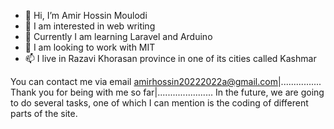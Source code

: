 - 👋 Hi, I’m Amir Hossin Moulodi
- 👀 I am interested in web writing
- 🌱 Currently I am learning Laravel and Arduino 
- 💞️ I am looking to work with MIT
- 📫 I live in Razavi Khorasan province in one of its cities called Kashmar

You can contact me via email amirhossin20222022a@gmail.com|................
Thank you for being with me so far|......................
In the future, we are going to do several tasks, one of which I can mention is the coding of different parts of the site.
